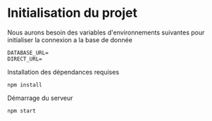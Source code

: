 # Initialisation du projet 

Nous aurons besoin des variables d'environnements suivantes pour initialiser la connexion a la base de donnée
```
DATABASE_URL=
DIRECT_URL=
```

Installation des dépendances requises
```
npm install 
```


Démarrage du serveur 
```
npm start
```

